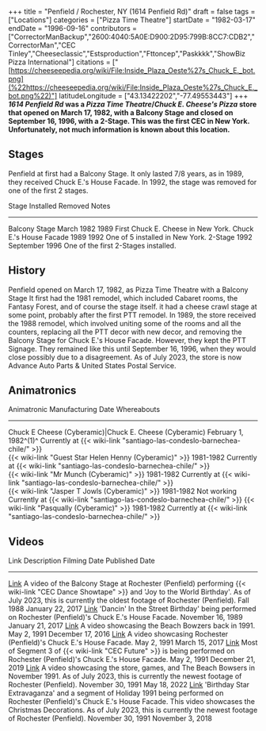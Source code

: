 +++
title = "Penfield / Rochester, NY (1614 Penfield Rd)"
draft = false
tags = ["Locations"]
categories = ["Pizza Time Theatre"]
startDate = "1982-03-17"
endDate = "1996-09-16"
contributors = ["CorrectorManBackup","2600:4040:5A0E:D900:2D95:799B:8CC7:CDB2","CorrectorMan","CEC Tinley","Cheeseclassic","Estsproduction","Fttoncep","Paskkkk","ShowBiz Pizza International"]
citations = ["[https://cheeseepedia.org/wiki/File:Inside_Plaza_Oeste%27s_Chuck_E._bot.png](%22https://cheeseepedia.org/wiki/File:Inside_Plaza_Oeste%27s_Chuck_E._bot.png%22)"]
latitudeLongitude = ["43.13422202","-77.49553443"]
+++
***1614 Penfield Rd* was a *Pizza Time Theatre*/*Chuck E. Cheese's Pizza* store that opened on March 17, 1982, with a Balcony Stage and closed on September 16, 1996, with a 2-Stage. This was the first CEC in New York. Unfortunately, not much information is known about this location.**

## Stages

Penfield at first had a Balcony Stage. It only lasted 7/8 years, as in 1989, they received Chuck E.'s House Facade. In 1992, the stage was removed for one of the first 2 stages.

  Stage                      Installed    Removed          Notes
  -------------------------- ------------ ---------------- --------------------------------------
  Balcony Stage              March 1982   1989             First Chuck E. Cheese in New York.
  Chuck E.'s House Facade   1989         1992             One of 5 installed in New York.
  2-Stage                    1992         September 1996   One of the first 2-Stages installed.

## History

Penfield opened on March 17, 1982, as Pizza Time Theatre with a Balcony Stage It first had the 1981 remodel, which included Cabaret rooms, the Fantasy Forest, and of course the stage itself. it had a cheese crawl stage at some point, probably after the first PTT remodel. In 1989, the store received the 1988 remodel, which involved uniting some of the rooms and all the counters, replacing all the PTT decor with new decor, and removing the Balcony Stage for Chuck E.'s House Facade. However, they kept the PTT Signage. They remained like this until September 16, 1996, when they would close possibly due to a disagreement. As of July 2023, the store is now Advance Auto Parts & United States Postal Service.

## Animatronics

  Animatronic                                                  Manufacturing Date      Whereabouts                                                                   
  ------------------------------------------------------------ ----------------------- ----------------------------------------------------------------------------- -----------------------------------------------------------------------------
  Chuck E Cheese (Cyberamic)|Chuck E. Cheese (Cyberamic)      February 1, 1982^(1)^   Currently at {{< wiki-link "santiago-las-condeslo-barnechea-chile/" >}}   
  {{< wiki-link "Guest Star Helen Henny (Cyberamic)" >}}   1981-1982               Currently at {{< wiki-link "santiago-las-condeslo-barnechea-chile/" >}}   
  {{< wiki-link "Mr Munch (Cyberamic)" >}}                 1981-1982               Currently at {{< wiki-link "santiago-las-condeslo-barnechea-chile/" >}}   
  {{< wiki-link "Jasper T Jowls (Cyberamic)" >}}           1981-1982               Not working                                                                   Currently at {{< wiki-link "santiago-las-condeslo-barnechea-chile/" >}}
  {{< wiki-link "Pasqually (Cyberamic)" >}}                1981-1982               Currently at {{< wiki-link "santiago-las-condeslo-barnechea-chile/" >}}   

## Videos

  Link                                                    Description                                                                                                                                                                                                                                                        Filming Date        Published Date
  ------------------------------------------------------- ------------------------------------------------------------------------------------------------------------------------------------------------------------------------------------------------------------------------------------------------------------------ ------------------- -------------------
  [Link](https://www.youtube.com/watch?v=58-YEDoLIBE)     A video of the Balcony Stage at Rochester (Penfield) performing {{< wiki-link "CEC Dance Showtape" >}} and 'Joy to the World Birthday'. As of July 2023, this is currently the oldest footage of Rochester (Penfield).                                       Fall 1988           January 22, 2017
  [Link](https://youtu.be/rzCX5RDwjM8)                    'Dancin' In the Street Birthday' being performed on Rochester (Penfield)'s Chuck E.'s House Facade.                                                                                                                                                           November 16, 1989   January 21, 2017
  [Link](https://www.youtube.com/watch?v=U6tZhH5Xiaw)     A video showcasing the Beach Bowzers back in 1991.                                                                                                                                                                                                                 May 2, 1991         December 17, 2016
  [Link](https://www.youtube.com/watch?v=B8FRUI_VMHI&t)   A video showcasing Rochester (Penfield)'s Chuck E.'s House Facade.                                                                                                                                                                                               May 2, 1991         March 15, 2017
  [Link](https://www.youtube.com/watch?v=kEfxZJGog7E)     Most of Segment 3 of {{< wiki-link "CEC Future" >}} is being performed on Rochester (Penfield)'s Chuck E.'s House Facade.                                                                                                                                    May 2, 1991         December 21, 2019
  [Link](https://www.youtube.com/watch?v=NpR-zk6ufF8)     A video showcasing the store, games, and The Beach Bowsers in November 1991. As of July 2023, this is currently the newest footage of Rochester (Penfield).                                                                                                        November 30, 1991   May 18, 2022
  [Link](https://www.youtube.com/watch?v=PTqYk15j6jQ)     'Birthday Star Extravaganza' and a segment of Holiday 1991 being performed on Rochester (Penfield)'s Chuck E.'s House Facade. This video showcases the Christmas Decorations. As of July 2023, this is currently the newest footage of Rochester (Penfield).   November 30, 1991   November 3, 2018
